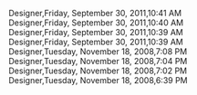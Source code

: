 ﻿Designer,Friday, September 30, 2011,10:41 AM  Designer,Friday, September 30, 2011,10:40 AM  Designer,Friday, September 30, 2011,10:39 AM  Designer,Friday, September 30, 2011,10:39 AM  Designer,Tuesday, November 18, 2008,7:08 PM  Designer,Tuesday, November 18, 2008,7:04 PM  Designer,Tuesday, November 18, 2008,7:02 PM  Designer,Tuesday, November 18, 2008,6:39 PM